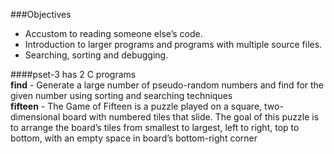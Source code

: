 ###Objectives  
* Accustom to reading someone else’s code.
* Introduction to larger programs and programs with multiple source files.
* Searching, sorting and debugging.

####pset-3 has 2 C programs  
**find** - Generate a large number of pseudo-random numbers and find for the given number using sorting and searching techniques  
**fifteen** - The Game of Fifteen is a puzzle played on a square, two-dimensional board with numbered tiles that slide. The goal 
of this puzzle is to arrange the board’s tiles from smallest to largest, left to right, top to bottom, with an empty space in 
board’s bottom-right corner
